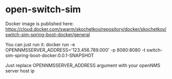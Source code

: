 # open-switch-sim

Docker image is published here: https://cloud.docker.com/swarm/skochetkov/repository/docker/skochetkov/switch-sim-spring-boot-docker/general

You can  just run it:
docker run -e OPENNMSSERVER_ADDRESS='123.456.789.000' -p 8080:8080 -t switch-sim-spring-boot-docker:0.0.1-SNAPSHOT

Just replace OPENNMSSERVER_ADDRESS argument with your openNMS server host ip
